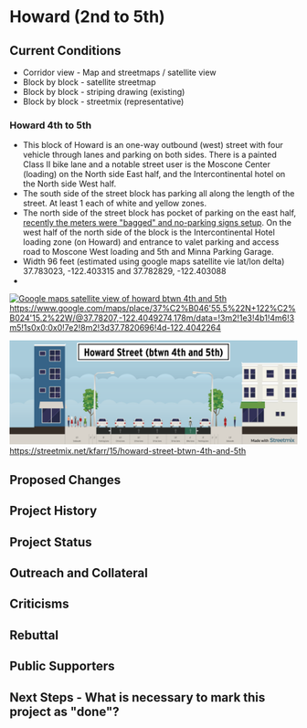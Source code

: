 # Howard (2nd to 5th)

## Current Conditions
- Corridor view - Map and streetmaps / satellite view
- Block by block - satellite streetmap
- Block by block - striping drawing (existing)
- Block by block - streetmix (representative)

### Howard 4th to 5th
- This block of Howard is an one-way outbound (west) street with four vehicle through lanes and parking on both sides. There is a painted Class II bike lane and a notable street user is the Moscone Center (loading) on the North side East half, and the Intercontinental hotel on the North side West half.
- The south side of the street block has parking all along the length of the street. At least 1 each of white and yellow zones.
- The north side of the street block has pocket of parking on the east half, [recently the meters were "bagged" and no-parking signs setup](https://kcbsradio.radio.com/blogs/howard-street-bike-lane-revamped-after-cyclist-tess-rothsteins-death). On the west half of the north side of the block is the Intercontinental Hotel loading zone (on Howard) and entrance to valet parking and access road to Moscone West loading and 5th and Minna Parking Garage.
- Width 96 feet (estimated using google maps satellite vie lat/lon delta) 37.783023, -122.403315 and 37.782829, -122.403088
- 
[![Google maps satellite view of howard btwn 4th and 5th](existing-howard-4-5.png?raw=true)](
https://www.google.com/maps/place/37%C2%B046'55.5%22N+122%C2%B024'15.2%22W/@37.78207,-122.4049274,178m/data=!3m2!1e3!4b1!4m6!3m5!1s0x0:0x0!7e2!8m2!3d37.7820696!4d-122.4042264)
https://www.google.com/maps/place/37%C2%B046'55.5%22N+122%C2%B024'15.2%22W/@37.78207,-122.4049274,178m/data=!3m2!1e3!4b1!4m6!3m5!1s0x0:0x0!7e2!8m2!3d37.7820696!4d-122.4042264


[![Streetmix cross-section of howard btwn 4th and 5th](howard-street-btwn-4th-and-5th.png?raw=true)](https://streetmix.net/kfarr/15/howard-street-btwn-4th-and-5th)
https://streetmix.net/kfarr/15/howard-street-btwn-4th-and-5th


## Proposed Changes

## Project History

## Project Status

## Outreach and Collateral

## Criticisms

## Rebuttal

## Public Supporters

## Next Steps - What is necessary to mark this project as "done"?

